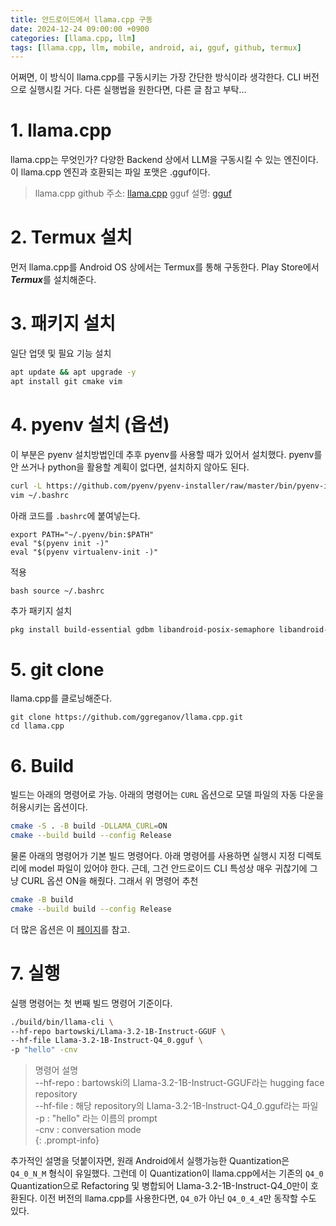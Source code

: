 ```yaml
---
title: 안드로이드에서 llama.cpp 구동
date: 2024-12-24 09:00:00 +0900
categories: [llama.cpp, llm]
tags: [llama.cpp, llm, mobile, android, ai, gguf, github, termux]
---
```


어쩌면, 이 방식이 llama.cpp를 구동시키는 가장 간단한 방식이라 생각한다. CLI 버전으로 실행시킬 거다. 다른 실행법을 원한다면, 다른 글 참고 부탁...

# 1. llama.cpp

llama.cpp는 무엇인가? 다양한 Backend 상에서 LLM을 구동시킬 수 있는 엔진이다. 이 llama.cpp 엔진과 호환되는 파일 포맷은 .gguf이다.
> llama.cpp github 주소: [llama.cpp](https://github.com/ggerganov/llama.cpp) 
> gguf 설명: [gguf](https://huggingface.co/docs/hub/en/gguf)

# 2. Termux 설치

먼저 llama.cpp를 Android OS 상에서는 Termux를 통해 구동한다. Play Store에서 ***Termux***를 설치해준다.


# 3. 패키지 설치

일단 업뎃 및 필요 기능 설치

```bash
apt update && apt upgrade -y
apt install git cmake vim
```

# 4. pyenv 설치 (옵션)

이 부분은 pyenv 설치방법인데 추후 pyenv를 사용할 때가 있어서 설치했다. pyenv를 안 쓰거나 python을 활용할 계획이 없다면, 설치하지 않아도 된다.

```bash
curl -L https://github.com/pyenv/pyenv-installer/raw/master/bin/pyenv-installer | bash
vim ~/.bashrc
```

아래 코드를 `.bashrc`에 붙여넣는다.

```
export PATH="~/.pyenv/bin:$PATH"
eval "$(pyenv init -)"
eval "$(pyenv virtualenv-init -)" 
```

적용

``bash
source ~/.bashrc
``

추가 패키지 설치

```bash
pkg install build-essential gdbm libandroid-posix-semaphore libandroid-support libbz2 libcrypt libexpat libffi liblzma libsqlite ncurses ncurses-ui-libs openssl readlines zlib
```

# 5. git clone

llama.cpp를 클로닝해준다.

```
git clone https://github.com/ggreganov/llama.cpp.git
cd llama.cpp
```

# 6. Build

빌드는 아래의 명령어로 가능. 아래의 명령어는 `CURL` 옵션으로 모델 파일의 자동 다운을 허용시키는 옵션이다. 

```bash
cmake -S . -B build -DLLAMA_CURL=ON
cmake --build build --config Release
```

물론 아래의 명령어가 기본 빌드 명령어다. 아래 명령어를 사용하면 실행시 지정 디렉토리에 model 파일이 있어야 한다. 근데, 그건 안드로이드 CLI 특성상 매우 귀찮기에 그냥 CURL 옵션 ON을 해줬다. 그래서 위 명령어 추천

```bash
cmake -B build
cmake --build build --config Release
```

더 많은 옵션은 이 [페이지](https://github.com/ggerganov/llama.cpp/blob/master/docs/master/docs/build.md)를 참고.

# 7. 실행

실행 명령어는 첫 번째 빌드 명령어 기준이다.

```bash
./build/bin/llama-cli \
--hf-repo bartowski/Llama-3.2-1B-Instruct-GGUF \
--hf-file Llama-3.2-1B-Instruct-Q4_0.gguf \
-p "hello" -cnv
```

> 명령어 설명 \
> --hf-repo : bartowski의 Llama-3.2-1B-Instruct-GGUF라는 hugging face repository \
> --hf-file : 해당 repository의 Llama-3.2-1B-Instruct-Q4_0.gguf라는 파일 \
> -p : "hello" 라는 이름의 prompt \
> -cnv : conversation mode \
{: .prompt-info}

추가적인 설명을 덧붙이자면, 원래 Android에서 실행가능한 Quantization은 `Q4_0_N_M` 형식이 유일했다. 그런데 이 Quantization이 llama.cpp에서는 기존의 `Q4_0` Quantization으로 Refactoring 및 병합되어 Llama-3.2-1B-Instruct-Q4_0만이 호환된다. 이전 버전의 llama.cpp를 사용한다면, `Q4_0`가 아닌 `Q4_0_4_4`만 동작할 수도 있다.
